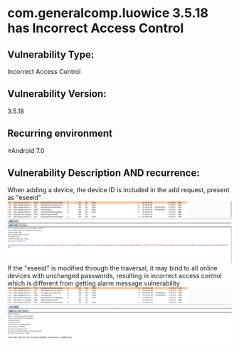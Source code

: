 <!--
 * @Author: zzh
 * @Date: 2023-04-23 10:23:13
 * @Description: 
-->

# com.generalcomp.luowice 3.5.18 has Incorrect Access Control

## Vulnerability Type:

Incorrect Access Control

## Vulnerability Version:

3.5.18

## Recurring environment

≥Android 7.0

## Vulnerability Description AND recurrence:

When adding a device, the device ID is included in the add request, present as "eseeid"
![luowice_add](./img/luowice_add.png)
If the "eseeid" is modified through the traversal, it may bind to all online devices with unchanged passwords, resulting in incorrect access control which is different from getting alarm message vulnerability
![luowice_add_response](./img/luowice_add_response.png)
